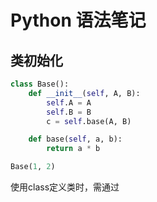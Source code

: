 # Python 语法笔记

## 类初始化

```python
class Base():
    def __init__(self, A, B):
        self.A = A
        self.B = B
        c = self.base(A, B)

    def base(self, a, b):
        return a * b

Base(1, 2)
```

使用class定义类时，需通过